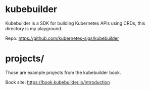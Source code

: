 # kubebuilder

Kubebuilder is a SDK for building Kubernetes APIs using CRDs,
this directory is my playground.

Repo: https://github.com/kubernetes-sigs/kubebuilder

# projects/

Those are example projects from the kubebuilder book.

Book site: https://book.kubebuilder.io/introduction
